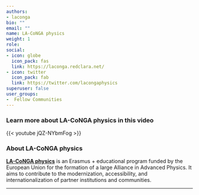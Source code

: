 ```yaml
---
authors:
- laconga
bio: ""
email: ""
name: LA-CoNGA physics
weight: 1
role: 
social:
- icon: globe
  icon_pack: fas
  link: https://laconga.redclara.net/
- icon: twitter
  icon_pack: fab
  link: https://twitter.com/lacongaphysics
superuser: false
user_groups:
-  Fellow Communities
---
```


### Learn more about LA-CoNGA physics in this video

{{< youtube jQZ-NYbmFog >}} 

### About LA-CoNGA physics

**[LA-CoNGA physics](https://laconga.redclara.net/)** is an Erasmus + educational program funded by the European Union for the formation of a large Alliance in Advanced Physics. It aims to contribute to the modernization, accessibility, and internationalization of partner institutions and communities. 




***

